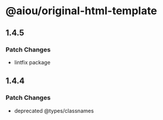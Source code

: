 # @aiou/original-html-template

## 1.4.5

### Patch Changes

- lintfix package

## 1.4.4

### Patch Changes

- deprecated @types/classnames
